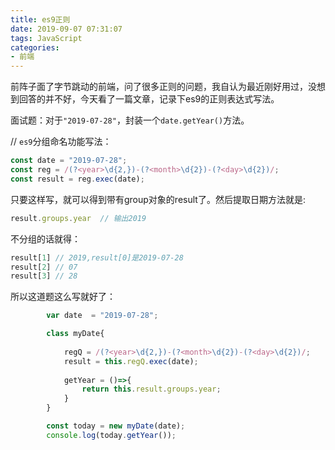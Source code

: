 ```yaml
---
title: es9正则
date: 2019-09-07 07:31:07
tags: JavaScript
categories: 
- 前端
---
```


前阵子面了字节跳动的前端，问了很多正则的问题，我自认为最近刚好用过，没想到回答的并不好，今天看了一篇文章，记录下es9的正则表达式写法。

面试题：对于`"2019-07-28"`，封装一个`date.getYear()`方法。
<!--more-->
// `es9`分组命名功能写法：
```javascript
const date = "2019-07-28";
const reg = /(?<year>\d{2,})-(?<month>\d{2})-(?<day>\d{2})/;
const result = reg.exec(date);
```
只要这样写，就可以得到带有group对象的result了。然后提取日期方法就是:

```javascript
result.groups.year  // 输出2019
```
不分组的话就得：
```javascript
result[1] // 2019,result[0]是2019-07-28
result[2] // 07
result[3] // 28
```
所以这道题这么写就好了：
```javascript
        var date  = "2019-07-28";

        class myDate{
            
            regQ = /(?<year>\d{2,})-(?<month>\d{2})-(?<day>\d{2})/;
            result = this.regQ.exec(date);
            
            getYear = ()=>{
                return this.result.groups.year;
            }
        }

        const today = new myDate(date);
        console.log(today.getYear());
```